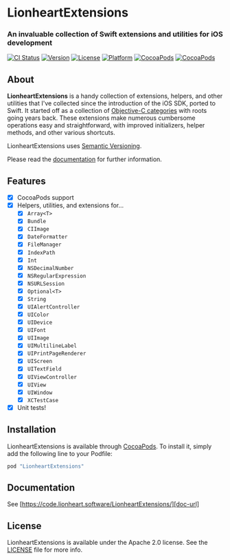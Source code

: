 # LionheartExtensions

### An invaluable collection of Swift extensions and utilities for iOS development

[![CI Status][ci-badge]][travis-repo-url]
[![Version][version-badge]][cocoapods-repo-url]
[![License][license-badge]][cocoapods-repo-url]
[![Platform][platform-badge]][cocoapods-repo-url]
[![CocoaPods][downloads-badge]][cocoapods-repo-url]
[![CocoaPods][downloads-monthly-badge]][cocoapods-repo-url]

## About

**LionheartExtensions** is a handy collection of extensions, helpers, and other utilities that I've collected since the introduction of the iOS SDK, ported to Swift. It started off as a collection of [Objective-C categories](https://github.com/lionheart/LHSCategoryCollection) with roots going years back. These extensions make numerous cumbersome operations easy and straightforward, with improved initializers, helper methods, and other various shortcuts.

LionheartExtensions uses [Semantic Versioning][semver-url].

Please read the [documentation][doc-url] for further information.

## Features

* [x] CocoaPods support
* [x] Helpers, utilities, and extensions for...
  * [x] `Array<T>`
  * [x] `Bundle`
  * [x] `CIImage`
  * [x] `DateFormatter`
  * [x] `FileManager`
  * [x] `IndexPath`
  * [x] `Int`
  * [x] `NSDecimalNumber`
  * [x] `NSRegularExpression`
  * [x] `NSURLSession`
  * [x] `Optional<T>`
  * [x] `String`
  * [x] `UIAlertController`
  * [x] `UIColor`
  * [x] `UIDevice`
  * [x] `UIFont`
  * [x] `UIImage`
  * [x] `UIMultilineLabel`
  * [x] `UIPrintPageRenderer`
  * [x] `UIScreen`
  * [x] `UITextField`
  * [x] `UIViewController`
  * [x] `UIView`
  * [x] `UIWindow`
  * [x] `XCTestCase`
* [x] Unit tests!

## Installation

LionheartExtensions is available through [CocoaPods][cocoapods-url]. To install
it, simply add the following line to your Podfile:

```ruby
pod "LionheartExtensions"
```

## Documentation

See [https://code.lionheart.software/LionheartExtensions/][doc-url]

## License

LionheartExtensions is available under the Apache 2.0 license. See the [LICENSE](LICENSE) file for more info.

<!-- Images -->

[ci-badge]: https://img.shields.io/travis/lionheart/LionheartExtensions.svg?style=flat
[version-badge]: https://img.shields.io/cocoapods/v/LionheartExtensions.svg?style=flat
[license-badge]: https://img.shields.io/cocoapods/l/LionheartExtensions.svg?style=flat
[platform-badge]: https://img.shields.io/cocoapods/p/LionheartExtensions.svg?style=flat
[downloads-badge]: https://img.shields.io/cocoapods/dt/LionheartExtensions.svg?style=flat
[downloads-monthly-badge]: https://img.shields.io/cocoapods/dm/LionheartExtensions.svg?style=flat

<!-- Links -->

[semver-url]: http://www.semver.org
[travis-repo-url]: https://travis-ci.org/lionheart/LionheartExtensions
[cocoapods-url]: http://cocoapods.org
[cocoapods-repo-url]: http://cocoapods.org/pods/LionheartExtensions
[doc-url]: https://code.lionheart.software/LionheartExtensions/

